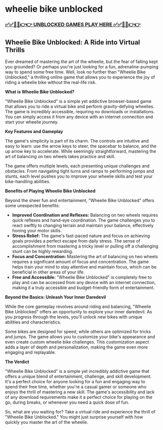 # wheelie bike unblocked

### [✅✅🔴🔴👉👉 UNBLOCKED GAMES PLAY HERE ✅✅🔴🔴👉👉](https://topstoryindia.com)

## Wheelie Bike Unblocked: A Ride into Virtual Thrills 

Ever dreamed of mastering the art of the wheelie, but the fear of falling kept you grounded? Or perhaps you're just looking for a fun, adrenaline-pumping way to spend some free time. Well, look no further than "Wheelie Bike Unblocked," a thrilling online game that allows you to experience the joy of riding a wheelie bike without the real-life risk.

**What is Wheelie Bike Unblocked?**

"Wheelie Bike Unblocked" is a simple yet addictive browser-based game that allows you to ride a virtual bike and perform gravity-defying wheelies. The game is incredibly accessible, requiring no downloads or installations. You can simply access it from any device with an internet connection and start your wheelie journey. 

**Key Features and Gameplay**

The game's simplicity is part of its charm. The controls are intuitive and easy to learn: use the arrow keys to steer, the spacebar to balance, and the up arrow key to accelerate. While seemingly straightforward, mastering the art of balancing on two wheels takes practice and skill. 

The game offers multiple levels, each presenting unique challenges and obstacles. From navigating tight turns and ramps to performing jumps and stunts, each level pushes you to improve your wheelie skills and test your bike-handling abilities. 

**Benefits of Playing Wheelie Bike Unblocked**

Beyond the sheer fun and entertainment, "Wheelie Bike Unblocked" offers some unexpected benefits:

* **Improved Coordination and Reflexes:**  Balancing on two wheels requires quick reflexes and hand-eye coordination. The game challenges you to react swiftly to changing terrain and maintain your balance, effectively honing your motor skills.
* **Stress Relief:** The game's fast-paced nature and focus on achieving goals provides a perfect escape from daily stress. The sense of accomplishment from mastering a tricky level or pulling off a challenging stunt can be highly rewarding. 
* **Focus and Concentration:**  Mastering the art of balancing on two wheels requires a significant amount of focus and concentration. The game helps train your mind to stay attentive and maintain focus, which can be beneficial in other areas of your life.
* **Free and Accessible:** "Wheelie Bike Unblocked" is completely free to play and can be accessed from any device with an internet connection, making it a truly accessible and budget-friendly form of entertainment.

**Beyond the Basics: Unleash Your Inner Daredevil**

While the core gameplay revolves around riding and balancing, "Wheelie Bike Unblocked" offers an opportunity to explore your inner daredevil. As you progress through the levels, you'll unlock new bikes with unique abilities and characteristics. 

Some bikes are designed for speed, while others are optimized for tricks and jumps. The game allows you to customize your bike's appearance and even create custom wheelie bike challenges. This customization aspect adds a layer of depth and personalization, making the game even more engaging and replayable.

**The Verdict**

"Wheelie Bike Unblocked" is a simple yet incredibly addictive game that offers a unique blend of entertainment, challenge, and skill development. It's a perfect choice for anyone looking for a fun and engaging way to spend their free time, whether you're a casual gamer or someone who enjoys the thrill of mastering a new skill. The game's accessibility and lack of any download requirements make it a perfect choice for playing on the go, during breaks, or whenever you need a quick dose of fun. 

So, what are you waiting for? Take a virtual ride and experience the thrill of "Wheelie Bike Unblocked." You might just surprise yourself with how quickly you master the art of the wheelie.